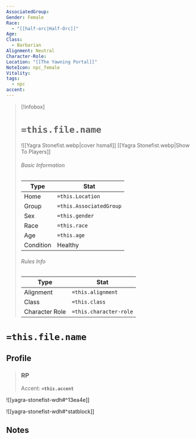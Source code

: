 ```yaml
---
AssociatedGroup: 
Gender: Female
Race:
  - "[[half-orc|Half-Orc]]"
Age: 
Class:
  - Barbarian
Alignment: Neutral
Character-Role: 
Location: "[[The Yawning Portal]]"
NoteIcon: npc_female
Vitality: 
tags:
  - npc
accent:
---
```




> [!infobox]
> # `=this.file.name`
> ![[Yagra Stonefist.webp|cover hsmall]]
> [[Yagra Stonefist.webp|Show To Players]]
> ###### Basic Information
> Type |  Stat |
> ---|---|
> Home | `=this.Location` |
> Group | `=this.AssociatedGroup` |
> Sex | `=this.gender` |
> Race | `=this.race` |
> Age | `=this.age` |
> Condition | Healthy |
> ###### Rules Info
> Type |  Stat |
> ---|---|
> Alignment | `=this.alignment` |
> Class | `=this.class` |
> Character Role | `=this.character-role` |

# `=this.file.name`
## Profile

> ### RP
> Accent: **`=this.accent`**

![[yagra-stonefist-wdh#^13ea4e]]

![[yagra-stonefist-wdh#^statblock]]

## Notes
